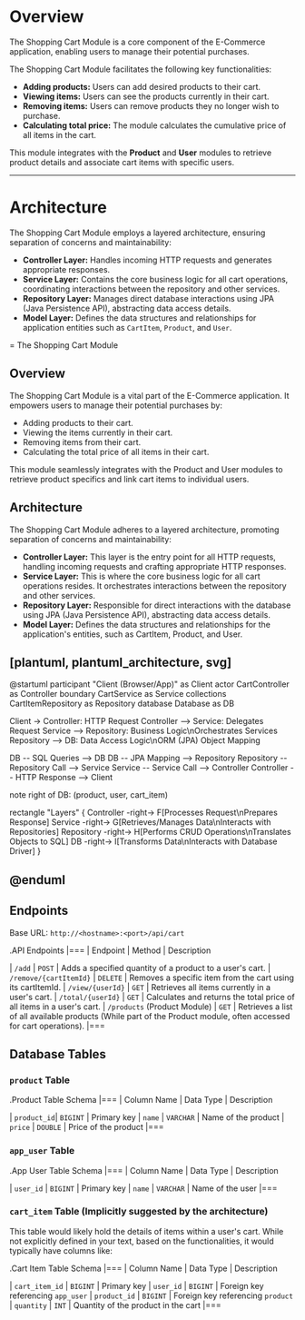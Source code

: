 # Overview
The Shopping Cart Module is a core component of the E-Commerce application, enabling users to manage their potential purchases.

The Shopping Cart Module facilitates the following key functionalities:

* **Adding products:** Users can add desired products to their cart.
* **Viewing items:** Users can see the products currently in their cart.
* **Removing items:** Users can remove products they no longer wish to purchase.
* **Calculating total price:** The module calculates the cumulative price of all items in the cart.

This module integrates with the **Product** and **User** modules to retrieve product details and associate cart items with specific users.

---

# Architecture
The Shopping Cart Module employs a layered architecture, ensuring separation of concerns and maintainability:

* **Controller Layer:** Handles incoming HTTP requests and generates appropriate responses.
* **Service Layer:** Contains the core business logic for all cart operations, coordinating interactions between the repository and other services.
* **Repository Layer:** Manages direct database interactions using JPA (Java Persistence API), abstracting data access details.
* **Model Layer:** Defines the data structures and relationships for application entities such as `CartItem`, `Product`, and `User`.


= The Shopping Cart Module

Overview
--------
The Shopping Cart Module is a vital part of the E-Commerce application. It empowers users to manage their potential purchases by:

* Adding products to their cart.
* Viewing the items currently in their cart.
* Removing items from their cart.
* Calculating the total price of all items in their cart.

This module seamlessly integrates with the Product and User modules to retrieve product specifics and link cart items to individual users.

Architecture
------------
The Shopping Cart Module adheres to a layered architecture, promoting separation of concerns and maintainability:

* **Controller Layer:** This layer is the entry point for all HTTP requests, handling incoming requests and crafting appropriate HTTP responses.
* **Service Layer:** This is where the core business logic for all cart operations resides. It orchestrates interactions between the repository and other services.
* **Repository Layer:** Responsible for direct interactions with the database using JPA (Java Persistence API), abstracting data access details.
* **Model Layer:** Defines the data structures and relationships for the application's entities, such as CartItem, Product, and User.

[plantuml, plantuml_architecture, svg]
----
@startuml
participant "Client (Browser/App)" as Client
actor CartController as Controller
boundary CartService as Service
collections CartItemRepository as Repository
database Database as DB

Client -> Controller: HTTP Request
Controller --> Service: Delegates Request
Service --> Repository: Business Logic\nOrchestrates Services
Repository --> DB: Data Access Logic\nORM (JPA) Object Mapping

DB -- SQL Queries --> DB
DB -- JPA Mapping --> Repository
Repository -- Repository Call --> Service
Service -- Service Call --> Controller
Controller -- HTTP Response --> Client

note right of DB: (product, user, cart_item)

rectangle "Layers" {
    Controller -right-> F[Processes Request\nPrepares Response]
    Service -right-> G[Retrieves/Manages Data\nInteracts with Repositories]
    Repository -right-> H[Performs CRUD Operations\nTranslates Objects to SQL]
    DB -right-> I[Transforms Data\nInteracts with Database Driver]
}

@enduml
----

Endpoints
---------
Base URL: `http://<hostname>:<port>/api/cart`

.API Endpoints
|===
| Endpoint | Method | Description

| `/add` | `POST` | Adds a specified quantity of a product to a user's cart.
| `/remove/{cartItemId}` | `DELETE` | Removes a specific item from the cart using its cartItemId.
| `/view/{userId}` | `GET` | Retrieves all items currently in a user's cart.
| `/total/{userId}` | `GET` | Calculates and returns the total price of all items in a user's cart.
| `/products` (Product Module) | `GET` | Retrieves a list of all available products (While part of the Product module, often accessed for cart operations).
|===

Database Tables
---------------

### `product` Table

.Product Table Schema
|===
| Column Name | Data Type | Description

| `product_id`| `BIGINT` | Primary key
| `name` | `VARCHAR` | Name of the product
| `price` | `DOUBLE` | Price of the product
|===

### `app_user` Table

.App User Table Schema
|===
| Column Name | Data Type | Description

| `user_id` | `BIGINT` | Primary key
| `name` | `VARCHAR` | Name of the user
|===

### `cart_item` Table (Implicitly suggested by the architecture)
This table would likely hold the details of items within a user's cart. While not explicitly defined in your text, based on the functionalities, it would typically have columns like:

.Cart Item Table Schema
|===
| Column Name | Data Type | Description

| `cart_item_id` | `BIGINT` | Primary key
| `user_id` | `BIGINT` | Foreign key referencing `app_user`
| `product_id` | `BIGINT` | Foreign key referencing `product`
| `quantity` | `INT` | Quantity of the product in the cart
|===
